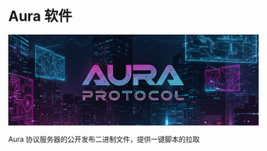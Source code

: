 # Aura 软件

![Aura Protocol Banner](https://github.com/CrazyStrangeSue/Aura-IP-Hunter/blob/main/images/aura-logo.png?raw=true)

Aura 协议服务器的公开发布二进制文件，提供一键脚本的拉取
